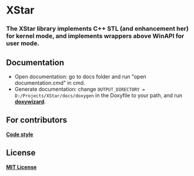 # XStar

### The XStar library implements C++ STL (and enhancement her) for kernel mode, and implements wrappers above WinAPI for user mode.

## Documentation
* Open documentation: go to docs folder and run "open documentation.cmd" in cmd.
* Generate documentation: change `OUTPUT_DIRECTORY = D:/Projects/XStar/docs/doxygen` in the Doxyfile to your path, and run [**doxywizard**](https://www.doxygen.nl/download.html).

## For contributors
[**Code style**](docs/other/codestyle.md)

## License
[**MIT License**](LICENSE.md)
